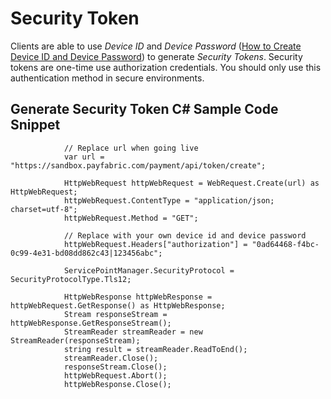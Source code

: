 Security Token
============================

Clients are able to use _Device ID_ and _Device Password_ ([How to Create Device ID and Device Password](https://github.com/PayFabric/Portal/blob/master/PayFabric/Sections/Configure%20Portal.md#devices)) to generate _Security Tokens_.
Security tokens are one-time use authorization credentials. You should only use this authentication method in secure environments. 

Generate Security Token C# Sample Code Snippet
--------------

                // Replace url when going live
                var url = "https://sandbox.payfabric.com/payment/api/token/create";

                HttpWebRequest httpWebRequest = WebRequest.Create(url) as HttpWebRequest;
                httpWebRequest.ContentType = "application/json; charset=utf-8";
                httpWebRequest.Method = "GET";

                // Replace with your own device id and device password
                httpWebRequest.Headers["authorization"] = "0ad64468-f4bc-0c99-4e31-bd08dd862c43|123456abc";
                
                ServicePointManager.SecurityProtocol = SecurityProtocolType.Tls12;
                
                HttpWebResponse httpWebResponse = httpWebRequest.GetResponse() as HttpWebResponse;
                Stream responseStream = httpWebResponse.GetResponseStream();
                StreamReader streamReader = new StreamReader(responseStream);
                string result = streamReader.ReadToEnd();
                streamReader.Close();
                responseStream.Close();
                httpWebRequest.Abort();
                httpWebResponse.Close();
